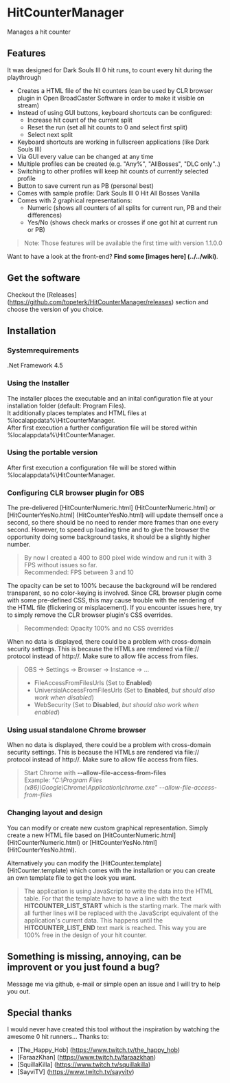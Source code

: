 # HitCounterManager
Manages a hit counter  

## Features
It was designed for Dark Souls III 0 hit runs, to count every hit during the playthrough
* Creates a HTML file of the hit counters (can be used by CLR browser plugin in Open BroadCaster Software in order to make it visible on stream)
* Instead of using GUI buttons, keyboard shortcuts can be configured:
  * Increase hit count of the current split
  * Reset the run (set all hit counts to 0 and select first split)
  * Select next split
* Keyboard shortcuts are working in fullscreen applications (like Dark Souls III)
* Via GUI every value can be changed at any time
* Multiple profiles can be created (e.g. "Any%", "AllBosses", "DLC only"..)
* Switching to other profiles will keep hit counts of currently selected profile
* Button to save current run as PB (personal best)
* Comes with sample profile: Dark Souls III 0 Hit All Bosses Vanilla
* Comes with 2 graphical representations:
  * Numeric (shows all counters of all splits for current run, PB and their differences)
  * Yes/No (shows check marks or crosses if one got hit at current run or PB)
> Note: Those features will be available the first time with version 1.1.0.0

Want to have a look at the front-end? **Find some [images here] (../../wiki)**.

## Get the software
Checkout the [Releases] (https://github.com/topeterk/HitCounterManager/releases) section and choose the version of you choice.

## Installation

### Systemrequirements
.Net Framework 4.5

### Using the Installer
The installer places the executable and an inital configuration file at your installation folder (default: Program Files).  
It additionally places templates and HTML files at %localappdata%\HitCounterManager.  
After first execution a further configuration file will be stored within %localappdata%\HitCounterManager.

### Using the portable version
After first execution a configuration file will be stored within %localappdata%\HitCounterManager.

### Configuring CLR browser plugin for OBS
The pre-delivered [HitCounterNumeric.html] (HitCounterNumeric.html) or [HitCounterYesNo.html] (HitCounterYesNo.html) will update themself once a second, so there should be no need to render more frames than one every second. However, to speed up loading time and to give the browser the opportunity doing some background tasks, it should be a slightly higher number.  
> By now I created a 400 to 800 pixel wide window and run it with 3 FPS without issues so far.  
> Recommended: FPS between 3 and 10

The opacity can be set to 100% because the background will be rendered transparent, so no color-keying is involved. Since CRL browser plugin come with some pre-defined CSS, this may cause trouble with the rendering of the HTML file (flickering or misplacement). If you encounter issues here, try to simply remove the CLR browser plugin's CSS overrides.  
> Recommended: Opacity 100% and no CSS overrides

When no data is displayed, there could be a problem with cross-domain security settings. This is because the HTMLs are rendered via file:// protocol instead of http://. Make sure to allow file access from files.
> OBS -> Settings -> Browser -> Instance -> ...  
> * FileAccessFromFilesUrls (Set to **Enabled**)
> * UniversialAccessFromFilesUrls (Set to **Enabled**, _but should also work when disabled_)
> * WebSecurity (Set to **Disabled**, _but should also work when enabled_)

### Using usual standalone Chrome browser
When no data is displayed, there could be a problem with cross-domain security settings. This is because the HTMLs are rendered via file:// protocol instead of http://. Make sure to allow file access from files.
> Start Chrome with **--allow-file-access-from-files**  
> Example: _"C:\Program Files (x86)\Google\Chrome\Application\chrome.exe" --allow-file-access-from-files_

### Changing layout and design
You can modify or create new custom graphical representation. Simply create a new HTML file based on [HitCounterNumeric.html] (HitCounterNumeric.html) or [HitCounterYesNo.html] (HitCounterYesNo.html).  

Alternatively you can modify the [HitCounter.template] (HitCounter.template) which comes with the installation or you can create an own template file to get the look you want.  
> The application is using JavaScript to write the data into the HTML table. For that the template have to have a line with the text **HITCOUNTER_LIST_START** which is the starting mark. The mark with all further lines will be replaced with the JavaScript equivalent of the application's current data. This happens until the **HITCOUNTER_LIST_END** text mark is reached.
This way you are 100% free in the design of your hit counter.

## Something is missing, annoying, can be improvent or you just found a bug?
Message me via github, e-mail or simple open an issue and I will try to help you out.

## Special thanks
I would never have created this tool without the inspiration by watching the awesome 0 hit runners...
Thanks to:
* [The_Happy_Hob] (https://www.twitch.tv/the_happy_hob)
* [FaraazKhan] (https://www.twitch.tv/faraazkhan)
* [SquillaKilla] (https://www.twitch.tv/squillakilla)
* [SayviTV] (https://www.twitch.tv/sayvitv)
